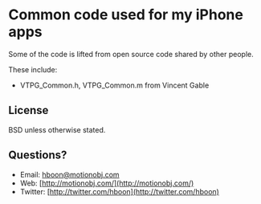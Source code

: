 Common code used for my iPhone apps
====

Some of the code is lifted from open source code shared by other people.

These include:

* VTPG_Common.h, VTPG_Common.m from Vincent Gable

License
---
BSD unless otherwise stated.

Questions?
---
* Email: [hboon@motionobj.com](mailto:hboon@motionobj.com)
* Web: [http://motionobj.com/](http://motionobj.com/)
* Twitter: [http://twitter.com/hboon](http://twitter.com/hboon)
